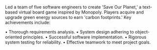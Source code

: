 Led a team of five software engineers to create 'Save Our Planet,' a text-based virtual board game inspired by Monopoly. Players acquire and upgrade green energy sources to earn 'carbon footprints.' Key achievements include:

• Thorough requirements analysis.
• System design adhering to object-oriented principles.
• Successful software implementation.
• Rigorous system testing for reliability.
• Effective teamwork to meet project goals.
